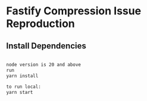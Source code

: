 # Fastify Compression Issue Reproduction

## Install Dependencies
```bash

node version is 20 and above
run
yarn install

to run local:
yarn start
